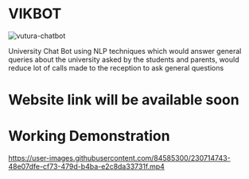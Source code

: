 # VIKBOT
![vutura-chatbot](https://user-images.githubusercontent.com/84585300/230714647-240bb3a7-4ce3-444f-93c0-e08a39e21568.gif)


University Chat Bot 
using NLP techniques which would answer general queries about the university asked by the students and parents, would reduce lot of calls made to the reception to ask general questions



# Website link will be available soon


# Working Demonstration



https://user-images.githubusercontent.com/84585300/230714743-48e07dfe-cf73-479d-b4ba-e2c8da33731f.mp4

